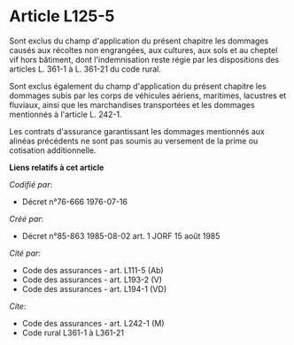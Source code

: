 # Article L125-5

Sont exclus du champ d'application du présent chapitre les dommages causés aux récoltes non engrangées, aux cultures, aux
sols et au cheptel vif hors bâtiment, dont l'indemnisation reste régie par les dispositions des articles L. 361-1 à L. 361-21
du code rural.

Sont exclus également du champ d'application du présent chapitre les dommages subis par les corps de véhicules aériens,
maritimes, lacustres et fluviaux, ainsi que les marchandises transportées et les dommages mentionnés à l'article L. 242-1.

Les contrats d'assurance garantissant les dommages mentionnés aux alinéas précédents ne sont pas soumis au versement de la
prime ou cotisation additionnelle.

**Liens relatifs à cet article**

_Codifié par_:

  - Décret n°76-666 1976-07-16

_Créé par_:

  - Décret n°85-863 1985-08-02 art. 1 JORF 15 août 1985

_Cité par_:

  - Code des assurances - art. L111-5 (Ab)
  - Code des assurances - art. L193-2 (V)
  - Code des assurances - art. L194-1 (VD)

_Cite_:

  - Code des assurances - art. L242-1 (M)
  - Code rural L361-1 à L361-21
